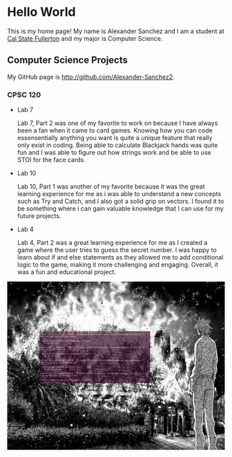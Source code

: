 # Hello World

This is my home page! My name is Alexander Sanchez and I am a student at [Cal State Fullerton](http://www.fullerton.edu/) and my major is Computer Science.

## Computer Science Projects

My GitHub page is http://github.com/Alexander-Sanchez2.

### CPSC 120

* Lab 7

    Lab 7, Part 2 was one of my favorite to work on because I have always been a fan when it came to card games.
    Knowing how you can code essensentially anything you want is quite a unique feature that really only exist
    in coding. Being able to calculate Blackjack hands was quite fun and I was able to figure out how strings work
    and be able to use STOI for the face cards.

* Lab 10

    Lab 10, Part 1 was another of my favorite because it was the great learning experience for me as i was able to
    understand a new concepts such as Try and Catch, and I also got a solid grip on vectors. I found it to be 
    something where i can gain valuable knowledge that I can use for my future projects. 

* Lab 4 

    Lab 4, Part 2 was a great learning experience for me as I created a game where the user tries to guess the secret
    number. I was happy to learn about if and else statements as they allowed me to add conditional logic to the game,
    making it more challenging and engaging. Overall, it was a fun and educational project. 

![Favorite Art](images/work.png)